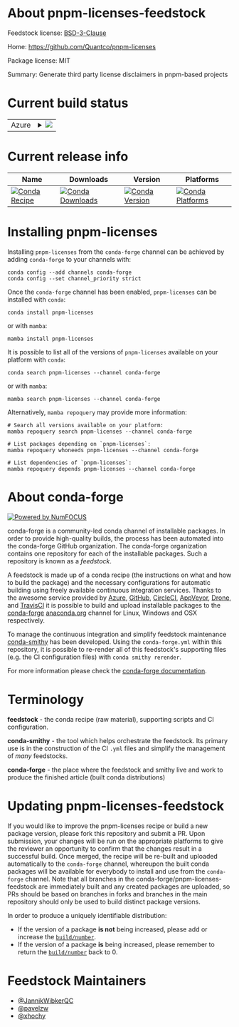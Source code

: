 About pnpm-licenses-feedstock
=============================

Feedstock license: [BSD-3-Clause](https://github.com/conda-forge/pnpm-licenses-feedstock/blob/main/LICENSE.txt)

Home: https://github.com/Quantco/pnpm-licenses

Package license: MIT

Summary: Generate third party license disclaimers in pnpm-based projects

Current build status
====================


<table>
    
  <tr>
    <td>Azure</td>
    <td>
      <details>
        <summary>
          <a href="https://dev.azure.com/conda-forge/feedstock-builds/_build/latest?definitionId=19465&branchName=main">
            <img src="https://dev.azure.com/conda-forge/feedstock-builds/_apis/build/status/pnpm-licenses-feedstock?branchName=main">
          </a>
        </summary>
        <table>
          <thead><tr><th>Variant</th><th>Status</th></tr></thead>
          <tbody><tr>
              <td>linux_64_nodejs18</td>
              <td>
                <a href="https://dev.azure.com/conda-forge/feedstock-builds/_build/latest?definitionId=19465&branchName=main">
                  <img src="https://dev.azure.com/conda-forge/feedstock-builds/_apis/build/status/pnpm-licenses-feedstock?branchName=main&jobName=linux&configuration=linux%20linux_64_nodejs18" alt="variant">
                </a>
              </td>
            </tr><tr>
              <td>linux_64_nodejs20</td>
              <td>
                <a href="https://dev.azure.com/conda-forge/feedstock-builds/_build/latest?definitionId=19465&branchName=main">
                  <img src="https://dev.azure.com/conda-forge/feedstock-builds/_apis/build/status/pnpm-licenses-feedstock?branchName=main&jobName=linux&configuration=linux%20linux_64_nodejs20" alt="variant">
                </a>
              </td>
            </tr><tr>
              <td>linux_aarch64_nodejs18</td>
              <td>
                <a href="https://dev.azure.com/conda-forge/feedstock-builds/_build/latest?definitionId=19465&branchName=main">
                  <img src="https://dev.azure.com/conda-forge/feedstock-builds/_apis/build/status/pnpm-licenses-feedstock?branchName=main&jobName=linux&configuration=linux%20linux_aarch64_nodejs18" alt="variant">
                </a>
              </td>
            </tr><tr>
              <td>linux_aarch64_nodejs20</td>
              <td>
                <a href="https://dev.azure.com/conda-forge/feedstock-builds/_build/latest?definitionId=19465&branchName=main">
                  <img src="https://dev.azure.com/conda-forge/feedstock-builds/_apis/build/status/pnpm-licenses-feedstock?branchName=main&jobName=linux&configuration=linux%20linux_aarch64_nodejs20" alt="variant">
                </a>
              </td>
            </tr><tr>
              <td>osx_64_nodejs18</td>
              <td>
                <a href="https://dev.azure.com/conda-forge/feedstock-builds/_build/latest?definitionId=19465&branchName=main">
                  <img src="https://dev.azure.com/conda-forge/feedstock-builds/_apis/build/status/pnpm-licenses-feedstock?branchName=main&jobName=osx&configuration=osx%20osx_64_nodejs18" alt="variant">
                </a>
              </td>
            </tr><tr>
              <td>osx_64_nodejs20</td>
              <td>
                <a href="https://dev.azure.com/conda-forge/feedstock-builds/_build/latest?definitionId=19465&branchName=main">
                  <img src="https://dev.azure.com/conda-forge/feedstock-builds/_apis/build/status/pnpm-licenses-feedstock?branchName=main&jobName=osx&configuration=osx%20osx_64_nodejs20" alt="variant">
                </a>
              </td>
            </tr><tr>
              <td>osx_arm64_nodejs18</td>
              <td>
                <a href="https://dev.azure.com/conda-forge/feedstock-builds/_build/latest?definitionId=19465&branchName=main">
                  <img src="https://dev.azure.com/conda-forge/feedstock-builds/_apis/build/status/pnpm-licenses-feedstock?branchName=main&jobName=osx&configuration=osx%20osx_arm64_nodejs18" alt="variant">
                </a>
              </td>
            </tr><tr>
              <td>osx_arm64_nodejs20</td>
              <td>
                <a href="https://dev.azure.com/conda-forge/feedstock-builds/_build/latest?definitionId=19465&branchName=main">
                  <img src="https://dev.azure.com/conda-forge/feedstock-builds/_apis/build/status/pnpm-licenses-feedstock?branchName=main&jobName=osx&configuration=osx%20osx_arm64_nodejs20" alt="variant">
                </a>
              </td>
            </tr><tr>
              <td>win_64_nodejs18</td>
              <td>
                <a href="https://dev.azure.com/conda-forge/feedstock-builds/_build/latest?definitionId=19465&branchName=main">
                  <img src="https://dev.azure.com/conda-forge/feedstock-builds/_apis/build/status/pnpm-licenses-feedstock?branchName=main&jobName=win&configuration=win%20win_64_nodejs18" alt="variant">
                </a>
              </td>
            </tr><tr>
              <td>win_64_nodejs20</td>
              <td>
                <a href="https://dev.azure.com/conda-forge/feedstock-builds/_build/latest?definitionId=19465&branchName=main">
                  <img src="https://dev.azure.com/conda-forge/feedstock-builds/_apis/build/status/pnpm-licenses-feedstock?branchName=main&jobName=win&configuration=win%20win_64_nodejs20" alt="variant">
                </a>
              </td>
            </tr>
          </tbody>
        </table>
      </details>
    </td>
  </tr>
</table>

Current release info
====================

| Name | Downloads | Version | Platforms |
| --- | --- | --- | --- |
| [![Conda Recipe](https://img.shields.io/badge/recipe-pnpm--licenses-green.svg)](https://anaconda.org/conda-forge/pnpm-licenses) | [![Conda Downloads](https://img.shields.io/conda/dn/conda-forge/pnpm-licenses.svg)](https://anaconda.org/conda-forge/pnpm-licenses) | [![Conda Version](https://img.shields.io/conda/vn/conda-forge/pnpm-licenses.svg)](https://anaconda.org/conda-forge/pnpm-licenses) | [![Conda Platforms](https://img.shields.io/conda/pn/conda-forge/pnpm-licenses.svg)](https://anaconda.org/conda-forge/pnpm-licenses) |

Installing pnpm-licenses
========================

Installing `pnpm-licenses` from the `conda-forge` channel can be achieved by adding `conda-forge` to your channels with:

```
conda config --add channels conda-forge
conda config --set channel_priority strict
```

Once the `conda-forge` channel has been enabled, `pnpm-licenses` can be installed with `conda`:

```
conda install pnpm-licenses
```

or with `mamba`:

```
mamba install pnpm-licenses
```

It is possible to list all of the versions of `pnpm-licenses` available on your platform with `conda`:

```
conda search pnpm-licenses --channel conda-forge
```

or with `mamba`:

```
mamba search pnpm-licenses --channel conda-forge
```

Alternatively, `mamba repoquery` may provide more information:

```
# Search all versions available on your platform:
mamba repoquery search pnpm-licenses --channel conda-forge

# List packages depending on `pnpm-licenses`:
mamba repoquery whoneeds pnpm-licenses --channel conda-forge

# List dependencies of `pnpm-licenses`:
mamba repoquery depends pnpm-licenses --channel conda-forge
```


About conda-forge
=================

[![Powered by
NumFOCUS](https://img.shields.io/badge/powered%20by-NumFOCUS-orange.svg?style=flat&colorA=E1523D&colorB=007D8A)](https://numfocus.org)

conda-forge is a community-led conda channel of installable packages.
In order to provide high-quality builds, the process has been automated into the
conda-forge GitHub organization. The conda-forge organization contains one repository
for each of the installable packages. Such a repository is known as a *feedstock*.

A feedstock is made up of a conda recipe (the instructions on what and how to build
the package) and the necessary configurations for automatic building using freely
available continuous integration services. Thanks to the awesome service provided by
[Azure](https://azure.microsoft.com/en-us/services/devops/), [GitHub](https://github.com/),
[CircleCI](https://circleci.com/), [AppVeyor](https://www.appveyor.com/),
[Drone](https://cloud.drone.io/welcome), and [TravisCI](https://travis-ci.com/)
it is possible to build and upload installable packages to the
[conda-forge](https://anaconda.org/conda-forge) [anaconda.org](https://anaconda.org/)
channel for Linux, Windows and OSX respectively.

To manage the continuous integration and simplify feedstock maintenance
[conda-smithy](https://github.com/conda-forge/conda-smithy) has been developed.
Using the ``conda-forge.yml`` within this repository, it is possible to re-render all of
this feedstock's supporting files (e.g. the CI configuration files) with ``conda smithy rerender``.

For more information please check the [conda-forge documentation](https://conda-forge.org/docs/).

Terminology
===========

**feedstock** - the conda recipe (raw material), supporting scripts and CI configuration.

**conda-smithy** - the tool which helps orchestrate the feedstock.
                   Its primary use is in the construction of the CI ``.yml`` files
                   and simplify the management of *many* feedstocks.

**conda-forge** - the place where the feedstock and smithy live and work to
                  produce the finished article (built conda distributions)


Updating pnpm-licenses-feedstock
================================

If you would like to improve the pnpm-licenses recipe or build a new
package version, please fork this repository and submit a PR. Upon submission,
your changes will be run on the appropriate platforms to give the reviewer an
opportunity to confirm that the changes result in a successful build. Once
merged, the recipe will be re-built and uploaded automatically to the
`conda-forge` channel, whereupon the built conda packages will be available for
everybody to install and use from the `conda-forge` channel.
Note that all branches in the conda-forge/pnpm-licenses-feedstock are
immediately built and any created packages are uploaded, so PRs should be based
on branches in forks and branches in the main repository should only be used to
build distinct package versions.

In order to produce a uniquely identifiable distribution:
 * If the version of a package **is not** being increased, please add or increase
   the [``build/number``](https://docs.conda.io/projects/conda-build/en/latest/resources/define-metadata.html#build-number-and-string).
 * If the version of a package **is** being increased, please remember to return
   the [``build/number``](https://docs.conda.io/projects/conda-build/en/latest/resources/define-metadata.html#build-number-and-string)
   back to 0.

Feedstock Maintainers
=====================

* [@JannikWibkerQC](https://github.com/JannikWibkerQC/)
* [@pavelzw](https://github.com/pavelzw/)
* [@xhochy](https://github.com/xhochy/)


<!-- dummy commit to enable rerendering -->


